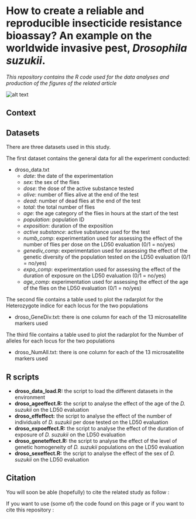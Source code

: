 

# How to create a reliable and reproducible insecticide resistance bioassay? An example on the worldwide invasive pest, *Drosophila suzukii*.
*This repository contains the R code used for the data analyses and production of the figures of the related article*



![alt text](https://j2ejmg.db.files.1drv.com/y4mfs0HpAp-0lm3RXzqAl_6ox6ANJQa-eeY3mIva0J6-lCC_iOKhirczqHbvFa1CbVb0zPHC62CYNYdRDSlUcYTQsepfEoC7Rmwm5mL_yKFWTqgLlbRiQ8RWuDxwEzTYUQqne5s6Sj7aI_ky82MSBhwN4rsbfdgoEmAVv7WUUCsUatxVesPePWVoVl-Sv0hMsYnAh5W2h4q5jLprGqbSMofWQ?width=1584&height=588&cropmode=none)


## Context


## Datasets
There are three datasets used in this study. 

The first dataset contains the general data for all the experiment conducted: 
+ droso_data.txt
  + *date*: the date of the experimentation
  + *sex*: the sex of the flies
  + *dose*: the dose of the active substance tested
  + *alive*: number of flies alive at the end of the test
  + *dead*: number of dead flies at the end of the test
  + *total*: the total number of flies
  + *age*: the age category of the flies in hours at the start of the test
  + *population*: population ID
  + *exposition*: duration of the exposition
  + *active substance*: active substance used for the test
  + *numb_comp*: experimentation used for assessing the effect of the number of flies per dose on the LD50 evaluation (0/1 = no/yes)
  + *genediv_comp*: experimentation used for assessing the effect of the genetic diversity of the population tested on the LD50 evaluation (0/1 = no/yes)
  + *expo_comp*: experimentation used for assessing the effect of the duration of exposure on the LD50 evaluation (0/1 = no/yes)
  + *age_comp*: experimentation used for assessing the effect of the age of the flies on the LD50 evaluation (0/1 = no/yes)

The second file contains a table used to plot the radarplot for the Heterozygote indice for each locus for the two populations
+ droso_GeneDiv.txt: there is one column for each of the 13 microsatellite markers used

The third file contains a table used to plot the radarplot for the Number of alleles for each locus for the two populations
+ droso_NumAll.txt: there is one column for each of the 13 microsatellite markers used

## R scripts
+ **droso_data_load.R:** the script to load the different datasets in the environment
+ **droso_ageeffect.R:** the script to analyse the effect of the age of the *D. suzukii* on the LD50 evaluation
+ **droso_effeffect:** the script to analyse the effect of the number of individuals of *D. suzukii* per dose tested on the LD50 evaluation
+ **droso_expoeffect.R:** the script to analyse the effect of the duration of exposure  of *D. suzukii* on the LD50 evaluation
+ **droso_geneteffect.R:** the script to analyse the effect of the level of genetic homogeneity of *D. suzukii* populations on the LD50 evaluation
+ **droso_sexeffect.R:** the script to analyse the effect of the sex of *D. suzukii*  on the LD50 evaluation

## Citation
You will soon be able (hopefully) to cite the related study as follow : 


If you want to use (some of) the code found on this page or if you want to cite this repository : 

